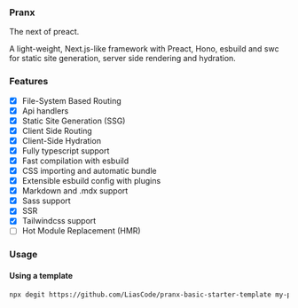 ### Pranx

The next of preact.

A light-weight, Next.js-like framework with Preact, Hono, esbuild and swc for static site generation, server side rendering and hydration.

### Features

- [x] File-System Based Routing
- [x] Api handlers
- [x] Static Site Generation (SSG)
- [x] Client Side Routing
- [x] Client-Side Hydration
- [x] Fully typescript support
- [x] Fast compilation with esbuild
- [x] CSS importing and automatic bundle
- [x] Extensible esbuild config with plugins
- [x] Markdown and .mdx support
- [x] Sass support
- [x] SSR
- [x] Tailwindcss support
- [ ] Hot Module Replacement (HMR)

### Usage

#### Using a template

```bash
npx degit https://github.com/LiasCode/pranx-basic-starter-template my-pranx-app
```
